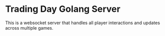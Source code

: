 # Trading Day Golang Server

This is a websocket server that handles all player interactions and updates across multiple games.
